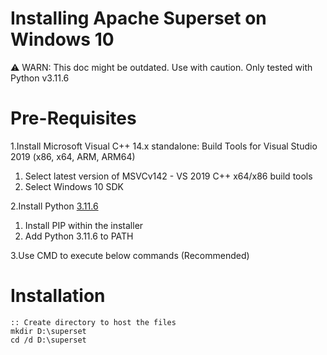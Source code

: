 # Installing Apache Superset on Windows 10
⚠️ WARN: This doc might be outdated. Use with caution. Only tested with Python v3.11.6

# Pre-Requisites

1.Install Microsoft Visual C++ 14.x standalone: Build Tools for Visual Studio 2019 (x86, x64, ARM, ARM64)

1. Select latest version of MSVCv142 - VS 2019 C++ x64/x86 build tools
2. Select Windows 10 SDK

2.Install Python [3.11.6](https://www.python.org/downloads/release/python-3116/)

1. Install PIP within the installer
2. Add Python 3.11.6 to PATH

3.Use CMD to execute below commands (Recommended)

# Installation
```
:: Create directory to host the files
mkdir D:\superset
cd /d D:\superset
```
